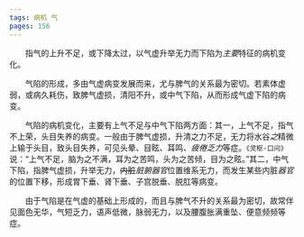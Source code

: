 ```yaml
---
tags: 病机 气
pages: 156
---
```

&emsp;&emsp;指气的上升不足，或下降太过，以气虚升举无力而下陷为<dfn>主要</dfn>特征的病机变化。

&emsp;&emsp;气陷的形成，多由气虚病变发展而来，尤与脾气的关系最为密切。若素体虚弱，或病久耗伤，致脾气虚损，清阳不升，或中气下陷，从而形成气虚下陷的病变。

&emsp;&emsp;气陷的病机变化，主要有上气不足与中气下陷两方面：其一，上气不足，指气不上荣，头目失养的病变。一般由于脾气虚损，升清之力不足，无力将水谷<dfn>之</dfn>精微上输于头目，致头目失养，可见头晕、目眩、耳鸣<dfn>、疲倦乏力</dfn>等症。`《灵枢·口问》`说：“上气不足，脑为之不满，耳为之苦鸣，头为之苦倾，目为之眩。”其二，中气下陷，指脾气虚损，升举无力，~~内脏~~<dfn>脏腑器官</dfn>位置维系无力，而发生某些内脏<dfn>器官</dfn>的位置下移，形成胃下垂、肾下垂、子宫脱垂、脱肛等病变。

&emsp;&emsp;由于气陷是在气虚的基础上形成的，而且与脾气不升的关系最为密切，故常伴见面色无华，气短乏力，语声低微，脉弱无力，以及腰腹胀满重坠、便意频频等症。